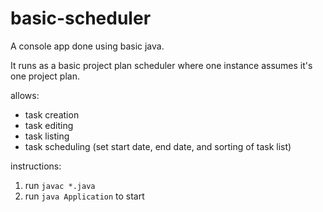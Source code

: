 # basic-scheduler
A console app done using basic java.

It runs as a basic project plan scheduler where one instance assumes it's one project plan.

allows:
* task creation
* task editing
* task listing
* task scheduling (set start date, end date, and sorting of task list)

instructions:

1. run `javac *.java`
2. run `java Application` to start


